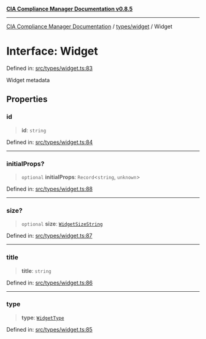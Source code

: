 [**CIA Compliance Manager Documentation v0.8.5**](../../../README.md)

***

[CIA Compliance Manager Documentation](../../../modules.md) / [types/widget](../README.md) / Widget

# Interface: Widget

Defined in: [src/types/widget.ts:83](https://github.com/Hack23/cia-compliance-manager/blob/3ae0301247f765ba03c8c0fe645db4718bb8af76/src/types/widget.ts#L83)

Widget metadata

## Properties

### id

> **id**: `string`

Defined in: [src/types/widget.ts:84](https://github.com/Hack23/cia-compliance-manager/blob/3ae0301247f765ba03c8c0fe645db4718bb8af76/src/types/widget.ts#L84)

***

### initialProps?

> `optional` **initialProps**: `Record`\<`string`, `unknown`\>

Defined in: [src/types/widget.ts:88](https://github.com/Hack23/cia-compliance-manager/blob/3ae0301247f765ba03c8c0fe645db4718bb8af76/src/types/widget.ts#L88)

***

### size?

> `optional` **size**: [`WidgetSizeString`](../type-aliases/WidgetSizeString.md)

Defined in: [src/types/widget.ts:87](https://github.com/Hack23/cia-compliance-manager/blob/3ae0301247f765ba03c8c0fe645db4718bb8af76/src/types/widget.ts#L87)

***

### title

> **title**: `string`

Defined in: [src/types/widget.ts:86](https://github.com/Hack23/cia-compliance-manager/blob/3ae0301247f765ba03c8c0fe645db4718bb8af76/src/types/widget.ts#L86)

***

### type

> **type**: [`WidgetType`](../type-aliases/WidgetType.md)

Defined in: [src/types/widget.ts:85](https://github.com/Hack23/cia-compliance-manager/blob/3ae0301247f765ba03c8c0fe645db4718bb8af76/src/types/widget.ts#L85)
